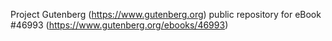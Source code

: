 Project Gutenberg (https://www.gutenberg.org) public repository for eBook #46993 (https://www.gutenberg.org/ebooks/46993)

